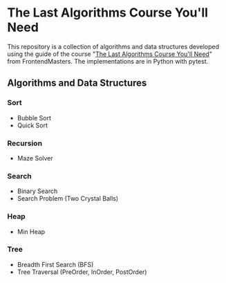 # The Last Algorithms Course You'll Need

This repository is a collection of algorithms and data structures developed using the guide of the course "[The Last Algorithms Course You'll Need](https://frontendmasters.com/courses/algorithms/)" from FrontendMasters. The implementations are in Python with pytest.

## Algorithms and Data Structures

### Sort
- Bubble Sort
- Quick Sort

### Recursion
- Maze Solver

### Search
- Binary Search
- Search Problem (Two Crystal Balls)

### Heap
- Min Heap

### Tree
- Breadth First Search (BFS)
- Tree Traversal (PreOrder, InOrder, PostOrder)
